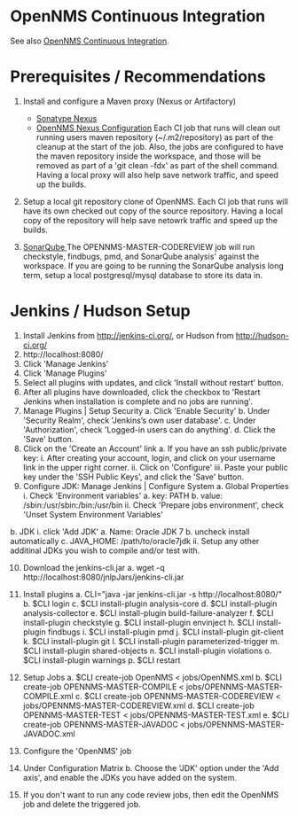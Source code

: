 OpenNMS Continuous Integration
==============================

See also [OpenNMS Continuous Integration](http://www.opennms.org/wiki/Continuous_integration).


Prerequisites / Recommendations
===============================
1. Install and configure a Maven proxy (Nexus or Artifactory)
   * [Sonatype Nexus](http://www.sonatype.org/nexus/go)
   * [OpenNMS Nexus Configuration](https://github.com/OpenNMS/opennms-nexus)
Each CI job that runs will clean out running users maven repository
(~/.m2/repository) as part of the cleanup at the start of the job. Also,
the jobs are configured to have the maven repository inside the workspace,
and those will be removed as part of a 'git clean -fdx' as part of the
shell command. Having a local proxy will also help save network traffic,
and speed up the builds.

2. Setup a local git repository clone of OpenNMS.
Each CI job that runs will have its own checked out copy of the source repository. Having a local copy
of the repository will help save netowrk traffic and speed up the builds.

3. [SonarQube ](http://www.sonarqube.org/)
The OPENNMS-MASTER-CODEREVIEW job will run checkstyle, findbugs, pmd, and
SonarQube analysis' against the workspace. If you are going to be running
the SonarQube analysis long term, setup a local postgresql/mysql database
to store its data in.

Jenkins / Hudson Setup
======================
1. Install Jenkins from http://jenkins-ci.org/, or Hudson from http://hudson-ci.org/
2. http://localhost:8080/
3. Click 'Manage Jenkins'
4. Click 'Manage Plugins'
5. Select all plugins with updates, and click 'Install without restart' button.
6. After all plugins have downloaded, click the checkbox to 'Restart Jenkins when installation is complete and no jobs are running'.
7. Manage Plugins | Setup Security
  a. Click 'Enable Security'
  b. Under 'Security Realm', check 'Jenkins’s own user database'.
  c. Under 'Authorization', check 'Logged-in users can do anything'.
  d. Click the 'Save' button.
8. Click on the 'Create an Account' link
  a. If you have an ssh public/private key:
    i. After creating your account, login, and click on your username link in the upper right corner.
    ii. Click on 'Configure'
    iii. Paste your public key under the 'SSH Public Keys', and click the 'Save' button.
9. Configure JDK:
  Manage Jenkins | Configure System
  a. Global Properties
    i. Check 'Environment variables'
      a. key: PATH
      b. value: /sbin:/usr/sbin:/bin:/usr/bin
    ii. Check 'Prepare jobs environment', check 'Unset System Environment Variables'

  b. JDK
     i. click 'Add JDK'
        a. Name: Oracle JDK 7
        b. uncheck install automatically
        c. JAVA_HOME: /path/to/oracle7jdk
     ii. Setup any other additinal JDKs you wish to compile and/or test with.

10. Download the jenkins-cli.jar
  a. wget -q http://localhost:8080/jnlpJars/jenkins-cli.jar

11. Install plugins
  a. CLI="java -jar jenkins-cli.jar -s http://localhost:8080/"
  b. $CLI login
  c. $CLI install-plugin analysis-core
  d. $CLI install-plugin analysis-collector
  e. $CLI install-plugin build-failure-analyzer
  f. $CLI install-plugin checkstyle
  g. $CLI install-plugin envinject
  h. $CLI install-plugin findbugs
  i. $CLI install-plugin pmd
  j. $CLI install-plugin git-client
  k. $CLI install-plugin git
  l. $CLI install-plugin parameterized-trigger
  m. $CLI install-plugin shared-objects
  n. $CLI install-plugin violations
  o. $CLI install-plugin warnings
  p. $CLI restart

11. Setup Jobs
  a. $CLI create-job OpenNMS < jobs/OpenNMS.xml
  b. $CLI create-job OPENNMS-MASTER-COMPILE < jobs/OPENNMS-MASTER-COMPILE.xml
  c. $CLI create-job OPENNMS-MASTER-CODEREVIEW < jobs/OPENNMS-MASTER-CODEREVIEW.xml
  d. $CLI create-job OPENNMS-MASTER-TEST < jobs/OPENNMS-MASTER-TEST.xml
  e. $CLI create-job OPENNMS-MASTER-JAVADOC < jobs/OPENNMS-MASTER-JAVADOC.xml

12. Configure the 'OpenNMS' job
  1. Under Configuration Matrix
     b. Choose the 'JDK' option under the 'Add axis', and enable the JDKs you have added on the system.

13. If you don't want to run any code review jobs, then edit the OpenNMS job
    and delete the triggered job.
